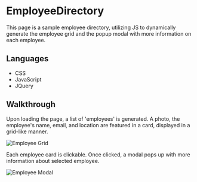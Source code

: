 # EmployeeDirectory
This page is a sample employee directory, utilizing JS to dynamically generate the employee grid and the popup modal with more information on each employee.

## Languages
- CSS
- JavaScript
- JQuery

## Walkthrough
Upon loading the page, a list of 'employees' is generated. A photo, the employee's name, email, and location are featured in a card, displayed in a grid-like manner. 

![Employee Grid](https://drive.google.com/uc?id=15Pq3EpmIMiskXJ8bmfrV-DfAUPmAe76o&sz=w600)


Each employee card is clickable. Once clicked, a modal pops up with more information about selected employee.

![Employee Modal](https://drive.google.com/uc?id=1kcq0J5LRRcaEEOCP8AiSp67BKVXtlvGa&sz=600)


